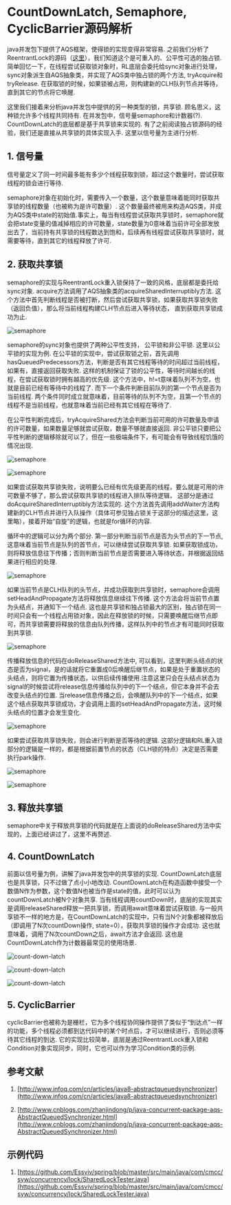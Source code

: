 # CountDownLatch, Semaphore, CyclicBarrier源码解析
java并发包下提供了AQS框架，使得锁的实现变得非常容易. 之前我们分析了ReentrantLock的源码（[这里](https://leanote.com/note/58466b91b026af6100000001)），我们知道这个是可重入的、公平性可选的独占锁. 简单回忆一下，在线程尝试获取锁对象时，RL底层会委托给sync对象进行处理，sync对象派生自AQS抽象类，并实现了AQS类中独占锁的两个方法, tryAcquire和tryRelease. 在获取锁的时候，如果锁被占用，则构建新的CLH队列节点并等待，直到其它的节点将它唤醒. 

这里我们接着来分析java并发包中提供的另一种类型的锁，共享锁. 顾名思义，这种锁允许多个线程共同持有. 在并发包中，信号量semaphore和计数器(?). CountDownLatch的底层都是基于共享锁来实现的. 有了之前阅读独占锁源码的经验，我们还是直接从共享锁的具体实现入手. 这里以信号量为主进行分析.

## 1. 信号量

信号量定义了同一时间最多能有多少个线程获取到锁，超过这个数量时，尝试获取线程的锁会进行等待. 

semaphore对象在初始化时，需要传入一个数量，这个数量意味着能同时获取共享锁的线程数量（也被称为是许可数量）. 这个数量最终被用来构造AQS类，并成为AQS类中state的初始值.事实上，每当有线程尝试获取共享锁时，semaphore就会把state变量的值减掉相应的许可数量，state数量为0意味着当前许可全部发放出去了，当前持有共享锁的线程数达到饱和，后续再有线程尝试获取共享锁时，就需要等待，直到其它的线程释放了许可.

## 2. 获取共享锁

semaphore的实现与ReentrantLock重入锁保持了一致的风格，底层都是委托给sync对象. acquire方法调用了AQS抽象类的acquireSharedInterruptibly方法. 这个方法中首先判断线程是否被打断，然后尝试获取共享锁，如果获取共享锁失败（返回负值），那么将当前线程构建CLH节点后进入等待状态， 直到获取共享锁成功为止.

![semaphore](https://github.com/Essviv/images/blob/master/semaphore.jpg?raw=true)

semaphore的sync对象也提供了两种公平性支持， 公平锁和非公平锁. 这里以公平锁的实现为例. 在公平锁的实现中，尝试获取锁之前，首先调用hasQueuedPredecessors方法，判断是否有其它线程等待的时间超过当前线程，如果有，直接返回获取失败. 这样的机制保证了锁的公平性，等待时间越长的线程，在尝试获取锁时拥有越高的优先级. 这个方法中，h!=t意味着队列不为空，也就是目前已经有等待中的线程了. 而下一个条件判断目前队列的第一个节点是否为当前线程. 两个条件同时成立就意味着，目前等待的队列不为空，且第一个节点的线程不是当前线程，也就意味着当前已经有其它线程在等待了. 

在公平性判断完成后，tryAcquireShared方法会判断当前可用的许可数量及申请的许可数量，如果数量足够就尝试获取，数量不够就直接返回. 非公平锁只要把公平性判断的逻辑移除就可以了，但在一些极端条件下，有可能会有导致线程饥饿的情况出现.

![semaphore](https://github.com/Essviv/images/blob/master/semaphore-2.png?raw=true)

![semaphore](https://github.com/Essviv/images/blob/master/semaphore-3.png?raw=true)

如果尝试获取共享锁失败，说明要么已经有优先级更高的线程，要么就是可用的许可数量不够了，那么尝试获取共享锁的线程进入排队等待逻辑， 这部分是通过doAcquireSharedInterruptibly方法实现的. 这个方法首先调用addWaiter方法构建新的CLH节点并进行入队操作（具体可参见独占锁关于这部分的描述这里，这里略），接着开始“自旋”的逻辑，也就是for循环的内容. 

循环中的逻辑可以分为两个部分. 第一部分判断当前节点是否为头节点的下一节点, 这意味着当前节点是队列的首节点，可以继续尝试获取共享锁. 如果获取锁成功，则将释放信息往下传播；否则判断当前节点是否需要进入等待状态，并根据返回结果进行相应的处理.

![semaphore](https://github.com/Essviv/images/blob/master/semaphore-4.png?raw=true)

如果当前节点是CLH队列的头节点，并成功获取到共享锁时，semaphore会调用setHeadAndPropagate方法将释放信息继续往下传播. 这个方法会将当前节点置为头结点，并通知下一个结点. 这也是共享锁和独占锁最大的区别，独占锁在同一时间只会有一个线程占用锁对象，因此在释放锁的时候，只需要唤醒后继节点即可，而共享锁需要将释放的信息由队列传播，这样队列中的节点才有可能同时获取到共享锁. 

![semaphore](https://github.com/Essviv/images/blob/master/semaphore-5.png?raw=true)

传播释放信息的代码在doReleaseShared方法中, 可以看到，这里判断头结点的状态是否为signal，是的话就将它重置成0后唤醒后继节点，如果是处于重置状态的头结点，则将它置为传播状态，以供后续传播使用.注意这里只会在头结点状态为signal的时候尝试将release信息传播给队列中的下一个结点，但它本身并不会去改变头结点的位置. 当release信息传播之后，会唤醒队列中的下一个结点，如果这个结点获取共享锁成功，才会调用上面的setHeadAndPropagate方法，这时候头结点的位置才会发生变化.

![semaphore](https://github.com/Essviv/images/blob/master/semaphore-6.png?raw=true)

如果尝试获取共享锁失败，则会进行判断是否等待的逻辑. 这部分逻辑和RL重入锁部分的逻辑是一样的，都是根据前置节点的状态（CLH锁的特点）决定是否需要执行park操作.

![semaphore](https://github.com/Essviv/images/blob/master/semaphore-7.png?raw=true)

![semaphore](https://github.com/Essviv/images/blob/master/semaphore-8.png?raw=true)

## 3. 释放共享锁

semaphore中关于释放共享锁的代码就是在上面说的doReleaseShared方法中实现的，上面已经讲过了，这里不再赘述.

## 4. CountDownLatch

前面以信号量为例，讲解了java并发包中的共享锁的实现. CountDownLatch底层也是共享锁，只不过做了点小小地改动. CountDownLatch在构造函数中接受一个数值N作为参数，这个数值N也被当作是state的值，此时可以认为countDownLatch被N个对象共享. 当有线程调用countDown时，底层的实现其实是调用releaseShared释放一把共享锁，而调用await意味着尝试获取锁. 与一般共享锁不一样的地方是，在CountDownLatch的实现中，只有当N个对象都被释放后（即调用了N次countDown操作, state=0），获取共享锁的操作才会成功. 这也就意味着，调用了N次countDown之后，await方法才会返回. 这也是CountDownLatch作为计数器最常见的使用场景.

![count-down-latch](https://github.com/Essviv/images/blob/master/count-down-latch.png?raw=true)

![count-down-latch](https://github.com/Essviv/images/blob/master/count-down-latch-2.png?raw=true)

![count-down-latch](https://github.com/Essviv/images/blob/master/count-down-latch-3.png?raw=true)

## 5. CyclicBarrier

cyclicBarrier也被称为是栅栏，它为多个线程协同操作提供了类似于“到达点”一样的功能，多个线程必须都到达代码中的某个时点后，才可以继续进行，否则必须等待其它线程的到达. 它的实现比较简单，底层是通过ReentrantLock重入锁和Condition对象实现同步，同时，它也可以作为学习Condition类的示例.

## 参考文献

1. [http://www.infoq.com/cn/articles/java8-abstractqueuedsynchronizer](http://www.infoq.com/cn/articles/java8-abstractqueuedsynchronizer)

2. [http://www.cnblogs.com/zhanjindong/p/java-concurrent-package-aqs-AbstractQueuedSynchronizer.html](http://www.cnblogs.com/zhanjindong/p/java-concurrent-package-aqs-AbstractQueuedSynchronizer.html)

## 示例代码

1. [https://github.com/Essviv/spring/blob/master/src/main/java/com/cmcc/syw/concurrency/lock/SharedLockTester.java](https://github.com/Essviv/spring/blob/master/src/main/java/com/cmcc/syw/concurrency/lock/SharedLockTester.java)